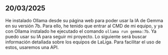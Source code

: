 ## 20/03/2025
He instalado Ollama desde su página web para poder usar la IA de Gemma en su versión 7b. 
Para ello, he tenido que entrar al CMD de mi equipo, y ya con Ollama instalado he ejecutado el comando `ollama run gemma:7b`. 
Ya puedo usar su IA para seguir mi proyecto. Lo siguiente será buscar información detallada sobre los equipos de LaLiga. Para facilitar el uso de estos, usaremos una API.

